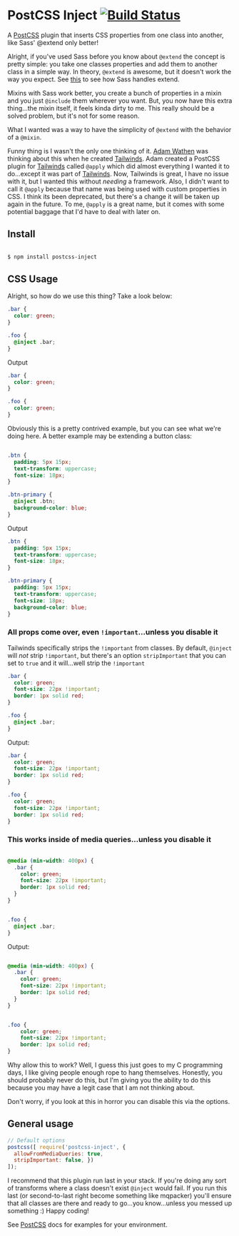 # PostCSS Inject [![Build Status][ci-img]][ci]

A [PostCSS] plugin that inserts CSS properties from one class into another, like Sass' @extend only better!

[PostCSS]: https://github.com/postcss/postcss
[ci-img]:  https://travis-ci.org/JoeCianflone/postcss-inject.svg
[ci]:      https://travis-ci.org/JoeCianflone/postcss-inject

Alright, if you've used Sass before you know about `@extend` the concept is pretty simple: you take one classes properties and add them to another class in a simple way. In theory, `@extend` is awesome, but it doesn't work the way you expect. See [this](https://www.sassmeister.com/gist/3ff2cf9f8f676f36bc4a07fe8b724fcb) to see how Sass handles extend.

Mixins with Sass work better, you create a bunch of properties in a mixin and you just `@include` them wherever you want. But, you now have this extra thing...the mixin itself, it feels kinda dirty to me. This really should be a solved problem, but it's not for some reason.

What I wanted was a way to have the simplicity of `@extend` with the behavior of a `@mixin`.

Funny thing is I wasn't the only one thinking of it. [Adam Wathen](https://github.com/adamwathan) was thinking about this when he created [Tailwinds](https://tailwindcss.com/). Adam created a PostCSS plugin for [Tailwinds](https://tailwindcss.com/) called `@apply` which did almost everything I wanted it to do...except it was part of [Tailwinds](https://tailwindcss.com/). Now, Tailwinds is great, I have no issue with it, but I wanted this without *needing* a framework. Also, I didn't want to call it `@apply` because that name was being used with custom properties in CSS. I think its been deprecated, but there's a change it will be taken up again in the future. To me, `@apply` is a great name, but it comes with some potential baggage that I'd have to deal with later on.

## Install

```bash

$ npm install postcss-inject
```

## CSS Usage

Alright, so how do we use this thing? Take a look below:

```css
.bar {
  color: green;
}

.foo {
  @inject .bar;
}
```

Output

```css
.bar {
  color: green;
}

.foo {
  color: green;
}
```

Obviously this is a pretty contrived example, but you can see what we're doing here. A better example may be extending a button class:

```css

.btn {
  padding: 5px 15px;
  text-transform: uppercase;
  font-size: 18px;
}

.btn-primary {
  @inject .btn;
  background-color: blue;
}
```

Output

```css
.btn {
  padding: 5px 15px;
  text-transform: uppercase;
  font-size: 18px;
}

.btn-primary {
  padding: 5px 15px;
  text-transform: uppercase;
  font-size: 18px;
  background-color: blue;
}
```

### All props come over, even `!important`...unless you disable it

Tailwinds specifically strips the `!important` from classes. By default, `@inject` will *not* strip `!important`, but there's an option `stripImportant` that you can set to `true` and it will...well strip the `!important`

```css
.bar {
  color: green;
  font-size: 22px !important;
  border: 1px solid red;
}

.foo {
  @inject .bar;
}
```

Output:

```css
.bar {
  color: green;
  font-size: 22px !important;
  border: 1px solid red;
}

.foo {
  color: green;
  font-size: 22px !important;
  border: 1px solid red;
}
```

### This works inside of media queries...unless you disable it

```css

@media (min-width: 400px) {
  .bar {
    color: green;
    font-size: 22px !important;
    border: 1px solid red;
  }
}


.foo {
  @inject .bar;
}
```

Output:

```css

@media (min-width: 400px) {
  .bar {
    color: green;
    font-size: 22px !important;
    border: 1px solid red;
  }
}


.foo {
    color: green;
    font-size: 22px !important;
    border: 1px solid red;
}
```

Why allow this to work? Well, I guess this just goes to my C programming days, I like giving people enough rope to hang themselves. Honestly, you should probably never do this, but I'm giving you the ability to do this because you may have a legit case that I am not thinking about.

Don't worry, if you look at this in horror you can disable this via the options.

## General usage

```js
// Default options
postcss([ require('postcss-inject', {
  allowFromMediaQueries: true,
  stripImportant: false, })
]);
```

I recommend that this plugin run last in your stack. If you're doing any sort of transforms where a class doesn't exist `@inject` would fail. If you run this last (or second-to-last right become something like mqpacker) you'll ensure that all classes are there and ready to go...you know...unless you messed up something :) Happy coding!


See [PostCSS] docs for examples for your environment.
